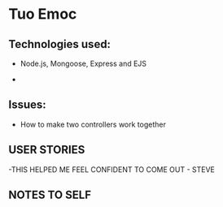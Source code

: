 # Tuo Emoc

## Technologies used:

- Node.js, Mongoose, Express and EJS

- 
## Issues:

- How to make two controllers work together


## USER STORIES

-THIS HELPED ME FEEL CONFIDENT TO COME OUT - STEVE

## NOTES TO SELF

